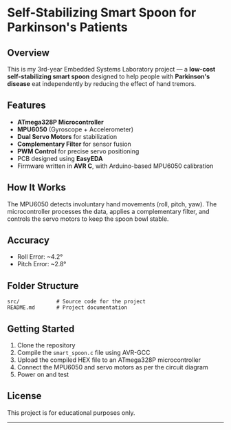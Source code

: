 # Self-Stabilizing Smart Spoon for Parkinson's Patients

## Overview
This is my 3rd-year Embedded Systems Laboratory project — a **low-cost self-stabilizing smart spoon** designed to help people with **Parkinson's disease** eat independently by reducing the effect of hand tremors.

## Features
- **ATmega328P Microcontroller**
- **MPU6050** (Gyroscope + Accelerometer)
- **Dual Servo Motors** for stabilization
- **Complementary Filter** for sensor fusion
- **PWM Control** for precise servo positioning
- PCB designed using **EasyEDA**
- Firmware written in **AVR C**, with Arduino-based MPU6050 calibration

## How It Works
The MPU6050 detects involuntary hand movements (roll, pitch, yaw). The microcontroller processes the data, applies a complementary filter, and controls the servo motors to keep the spoon bowl stable.

## Accuracy
- Roll Error: ~4.2°
- Pitch Error: ~2.8°

## Folder Structure
```
src/            # Source code for the project
README.md       # Project documentation
```

## Getting Started
1. Clone the repository
2. Compile the `smart_spoon.c` file using AVR-GCC
3. Upload the compiled HEX file to an ATmega328P microcontroller
4. Connect the MPU6050 and servo motors as per the circuit diagram
5. Power on and test

## License
This project is for educational purposes only.

---
